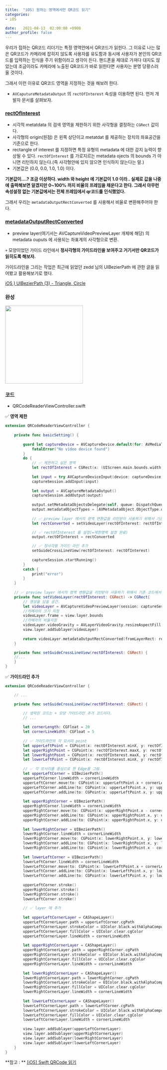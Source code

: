 ```yaml
---
title:  "iOS) 원하는 영역에서만 QR코드 읽기"
categories:
- iOS

date:   2021-08-13  02:00:00 +0900
author_profile: false
---
```


우리가 접하는 QR코드 리더기는 특정 영역안에서 QR코드가 읽힌다. 그 이유로 나는 많은 QR코드가 카메라에 잡히지 않도록 사용자를 유도함과 동시에 사용자가 본인의 QR코드를 입력하는 인식을 주기 위함이라고 생각이 든다. 핸드폰을 제대로 가져다 대지도 않았는데 조금이라도 카메라에 노출된 QR코드가 바로 읽힌다면 사용자는 분명 당황스러울 것이다.

그래서 이런 이유로 QR코드 영역을 지정하는 것을 해보려 한다.

- `AVCaputureMetadataOutput` 의 `rectOfInterest` 속성을 이용하면 된다. 먼저 개발자 문서를 살펴보자.

### [rectOfInterest](https://developer.apple.com/documentation/avfoundation/avcapturemetadataoutput/1616291-rectofinterest/)

- 시각적 metatdata 의 검색 영역을 제한하기 위한 사각형을 결정하는 `CGRect` 값이다.
- 사각형의 origin(원점) 은 왼쪽 상단이고 metatdat 를 제공하는 장치의 좌표공간을 기준으로 한다.
- rectangle of interest 를 지정하면 특정 유형의 metadata 에 대한 감지 능력이 향상될 수 있다. `rectOfInterest` 를 가로지르는 metadata ojects 의 bounds 가 아니면 리턴하지 않는다.(즉 사각형안에 있지 않으면 인식하지 않는다는 말.)
- 기본값은 (0.0, 0.0, 1.0, 1.0) 이다.

**기본값이....? 조금 이상하다. width 와 height 에 기본값이 1.0 이라.. 실제로 값을 나중에 출력해보면 알겠지만 0~100% 까지  비율의 프레임을 채운다고 한다. 그래서 아무런 속성설정 없는 기본값에서는 전체 프레임에서 qr코드를 인식했었다.**

그래서 우리는  `metadataOutputRectConverted` 를 사용해서 비율로 변환해주어야 한다.

### [metadataOutputRectConverted](https://developer.apple.com/documentation/avfoundation/avcapturevideopreviewlayer/1623495-metadataoutputrectconverted)

- preview layer(여기서는 AVCaptureVideoPreviewLayer 개체에 해당) 의 metadata ouputs 에 사용되는 좌표계의 사각형으로 변환.

`+`  모양이었던 가이드 라인에서 **정사각형의 가이드라인을 보여주고 거기서만 QR코드가 읽히도록 해보자.** 

가이드라인을 그리는 작업은 최근에 읽었던 zedd 님의 UIBezierPath 에 관한 글을 읽어봤고 활용해보기로 했다.

[iOS ) UIBezierPath (3) - Triangle, Circle](https://zeddios.tistory.com/822?category=682195)

### 완성

<img src ="https://user-images.githubusercontent.com/69136340/129237145-666742e1-5769-4578-9ff5-05adebfde216.gif" width ="250">

### 코드

- QRCodeReaderViewController.swift

✅ **영역 제한**

```swift
extension QRCodeReaderViewController {
    
    private func basicSetting() {
        
        guard let captureDevice = AVCaptureDevice.default(for: AVMediaType.video) else {
            fatalError("No video device found")
        }
        do {
            // ✅ 제한하고 싶은 영역
            let rectOfInterest = CGRect(x: (UIScreen.main.bounds.width - 200) / 2 , y: (UIScreen.main.bounds.height - 200) / 2, width: 200, height: 200)
            
            let input = try AVCaptureDeviceInput(device: captureDevice)
            captureSession.addInput(input)
            
            let output = AVCaptureMetadataOutput()
            captureSession.addOutput(output)
            
            output.setMetadataObjectsDelegate(self, queue: DispatchQueue.main)
            output.metadataObjectTypes = [AVMetadataObject.ObjectType.qr]
            
            // ✅ preview layer 에서의 영역 변환값을 리턴받아 사용하기 위해서 기존 코드에서 수정해주었다.
            let rectConverted = setVideoLayer(rectOfInterest: rectOfInterest)

            // ✅ rectOfInterest 를 설정(=제한영역 설정 완료)
            output.rectOfInterest = rectConverted

            // ✅ 정사각형 가이드 라인 추가
            setGuideCrossLineView(rectOfInterest: rectOfInterest)
            
            captureSession.startRunning()
        }
        catch {
            print("error")
        }
    }
    
    // ✅ preview layer 에서의 영역 변환값을 리턴받아 사용하기 위해서 기존 코드에서 수정해주었다.
    private func setVideoLayer(rectOfInterest: CGRect) -> CGRect{
        // 영상을 담을 공간.
        let videoLayer = AVCaptureVideoPreviewLayer(session: captureSession)
        //카메라의 크기 지정
        videoLayer.frame = view.layer.bounds
        //카메라의 비율지정
        videoLayer.videoGravity = AVLayerVideoGravity.resizeAspectFill
        view.layer.addSublayer(videoLayer)
        
        return videoLayer.metadataOutputRectConverted(fromLayerRect: rectOfInterest)
    }

    private func setGuideCrossLineView(rectOfInterest: CGRect) { 
    //...
    }
}
```

✅ **가이드라인 추가**

```swift
extension QRCodeReaderViewController {

    // ...

    private func setGuideCrossLineView(rectOfInterest: CGRect) {

        // 생략된 코드는 + 모양 가이드라인 추가 코드이다.
        // ...
        
        let cornerLength: CGFloat = 20
        let cornerLineWidth: CGFloat = 5
        
        // ✅ 가이드라인의 각 모서리 point
        let upperLeftPoint = CGPoint(x: rectOfInterest.minX, y: rectOfInterest.minY)
        let upperRightPoint = CGPoint(x: rectOfInterest.maxX, y: rectOfInterest.minY)
        let lowerRightPoint = CGPoint(x: rectOfInterest.maxX, y: rectOfInterest.maxY)
        let lowerLeftPoint = CGPoint(x: rectOfInterest.minX, y: rectOfInterest.maxY)
        
        // ✅ 각 모서리를 중심으로 한 Edge를 그림.
        let upperLeftCorner = UIBezierPath()
        upperLeftCorner.lineWidth = cornerLineWidth
        upperLeftCorner.move(to: CGPoint(x: upperLeftPoint.x + cornerLength, y: upperLeftPoint.y))
        upperLeftCorner.addLine(to: CGPoint(x: upperLeftPoint.x, y: upperLeftPoint.y))
        upperLeftCorner.addLine(to: CGPoint(x: upperLeftPoint.x, y: upperLeftPoint.y + cornerLength))
        
        let upperRightCorner = UIBezierPath()
        upperRightCorner.lineWidth = cornerLineWidth
        upperRightCorner.move(to: CGPoint(x: upperRightPoint.x - cornerLength, y: upperRightPoint.y))
        upperRightCorner.addLine(to: CGPoint(x: upperRightPoint.x, y: upperRightPoint.y))
        upperRightCorner.addLine(to: CGPoint(x: upperRightPoint.x, y: upperRightPoint.y + cornerLength))
        
        let lowerRightCorner = UIBezierPath()
        lowerRightCorner.lineWidth = cornerLineWidth
        lowerRightCorner.move(to: CGPoint(x: lowerRightPoint.x, y: lowerRightPoint.y - cornerLength))
        lowerRightCorner.addLine(to: CGPoint(x: lowerRightPoint.x, y: lowerRightPoint.y))
        lowerRightCorner.addLine(to: CGPoint(x: lowerRightPoint.x - cornerLength, y: lowerRightPoint.y))
        
        let lowerLeftCorner = UIBezierPath()
        lowerLeftCorner.lineWidth = cornerLineWidth
        lowerLeftCorner.move(to: CGPoint(x: lowerLeftPoint.x + cornerLength, y: lowerLeftPoint.y))
        lowerLeftCorner.addLine(to: CGPoint(x: lowerLeftPoint.x, y: lowerLeftPoint.y))
        lowerLeftCorner.addLine(to: CGPoint(x: lowerLeftPoint.x, y: lowerLeftPoint.y - cornerLength))
        
        upperLeftCorner.stroke()
        upperRightCorner.stroke()
        lowerRightCorner.stroke()
        lowerLeftCorner.stroke()
        
        // ✅ layer 에 추가
        
        let upperLeftCornerLayer = CAShapeLayer()
        upperLeftCornerLayer.path = upperLeftCorner.cgPath
        upperLeftCornerLayer.strokeColor = UIColor.black.withAlphaComponent(0.5).cgColor
        upperLeftCornerLayer.fillColor = UIColor.clear.cgColor
        upperLeftCornerLayer.lineWidth = cornerLineWidth
        
        let upperRightCornerLayer = CAShapeLayer()
        upperRightCornerLayer.path = upperRightCorner.cgPath
        upperRightCornerLayer.strokeColor = UIColor.black.withAlphaComponent(0.5).cgColor
        upperRightCornerLayer.fillColor = UIColor.clear.cgColor
        upperRightCornerLayer.lineWidth = cornerLineWidth
        
        let lowerRightCornerLayer = CAShapeLayer()
        lowerRightCornerLayer.path = lowerRightCorner.cgPath
        lowerRightCornerLayer.strokeColor = UIColor.black.withAlphaComponent(0.5).cgColor
        lowerRightCornerLayer.fillColor = UIColor.clear.cgColor
        lowerRightCornerLayer.lineWidth = cornerLineWidth
 
        let lowerLeftCornerLayer = CAShapeLayer()
        lowerLeftCornerLayer.path = lowerLeftCorner.cgPath
        lowerLeftCornerLayer.strokeColor = UIColor.black.withAlphaComponent(0.5).cgColor
        lowerLeftCornerLayer.fillColor = UIColor.clear.cgColor
        lowerLeftCornerLayer.lineWidth = cornerLineWidth
        
        view.layer.addSublayer(upperLeftCornerLayer)
        view.layer.addSublayer(upperRightCornerLayer)
        view.layer.addSublayer(lowerRightCornerLayer)
        view.layer.addSublayer(lowerLeftCornerLayer)
    }
}
```

**참고 : **
[[iOS] Swift QRCode 읽기](https://nebori.tistory.com/28)

